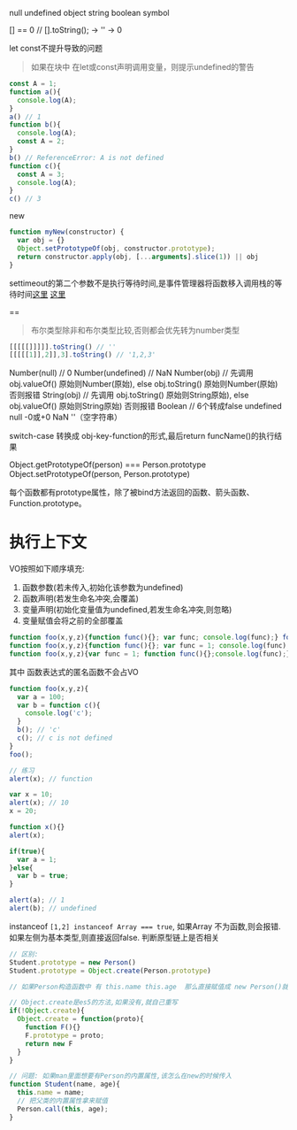 null
undefined
object
string
boolean
symbol

[] == 0 // [].toString(); -> '' -> 0

let const不提升导致的问题
> 如果在块中 在let或const声明调用变量，则提示undefined的警告
```js
const A = 1;
function a(){
  console.log(A);
}
a() // 1
function b(){
  console.log(A);
  const A = 2;
}
b() // ReferenceError: A is not defined
function c(){
  const A = 3;
  console.log(A);
}
c() // 3
```


new
```js
function myNew(constructor) {
  var obj = {}
  Object.setPrototypeOf(obj, constructor.prototype);
  return constructor.apply(obj, [...arguments].slice(1)) || obj
}
```

settimeout的第二个参数不是执行等待时间,是事件管理器将函数移入调用栈的等待时间[这里](https://yubolun.com/javascript-interview-handbook/)
[这里](https://medium.freecodecamp.org/the-definitive-javascript-handbook-for-a-developer-interview-44ffc6aeb54e?gi=7cdc8a29149)


==
> 布尔类型除非和布尔类型比较,否则都会优先转为number类型

```js
[[[[[]]]]].toString() // ''
[[[[[1]],2]],3].toString() // '1,2,3'
```


Number(null) // 0
Number(undefined) // NaN
Number(obj) // 先调用 obj.valueOf() 原始则Number(原始), else obj.toString() 原始则Number(原始) 否则报错
String(obj) // 先调用 obj.toString() 原始则String原始), else obj.valueOf() 原始则String原始) 否则报错
Boolean // 6个转成false undefined null -0或+0 NaN ''（空字符串）

switch-case 转换成 obj-key-function的形式,最后return funcName()的执行结果

Object.getPrototypeOf(person) === Person.prototype
Object.setPrototypeOf(person, Person.prototype)

每个函数都有prototype属性，除了被bind方法返回的函数、箭头函数、Function.prototype。


# 执行上下文
VO按照如下顺序填充:
1. 函数参数(若未传入,初始化该参数为undefined)
2. 函数声明(若发生命名冲突,会覆盖)
3. 变量声明(初始化变量值为undefined,若发生命名冲突,则忽略)
4. 变量赋值会将之前的全部覆盖

```js
function foo(x,y,z){function func(){}; var func; console.log(func);} foo(100); // function func(){}
function foo(x,y,z){function func(){}; var func = 1; console.log(func);} foo(100); // 1
function foo(x,y,z){var func = 1; function func(){};console.log(func);} foo(100); // 1
```

其中 函数表达式的匿名函数不会占VO
```js
function foo(x,y,z){
  var a = 100;
  var b = function c(){
    console.log('c');
  }
  b(); // 'c'
  c(); // c is not defined
}
foo();
```
```js
// 练习
alert(x); // function

var x = 10;
alert(x); // 10
x = 20;

function x(){}
alert(x);

if(true){
  var a = 1;
}else{
  var b = true;
}

alert(a); // 1
alert(b); // undefined
```
instanceof  `[1,2] instanceof Array === true`, 如果Array 不为函数,则会报错. 如果左侧为基本类型,则直接返回false. 判断原型链上是否相关

```js
// 区别:
Student.prototype = new Person()
Student.prototype = Object.create(Person.prototype)

// 如果Person构造函数中 有 this.name this.age  那么直接赋值成 new Person()就会很奇怪. 传其他值也不对,因为还没有实例化

// Object.create是es5的方法,如果没有,就自己重写
if(!Object.create){
  Object.create = function(proto){
    function F(){}
    F.prototype = proto;
    return new F
  }
}

// 问题: 如果man里面想要有Person的内置属性,该怎么在new的时候传入
function Student(name, age){
  this.name = name;
  // 把父类的内置属性拿来赋值
  Person.call(this, age);
}
```

